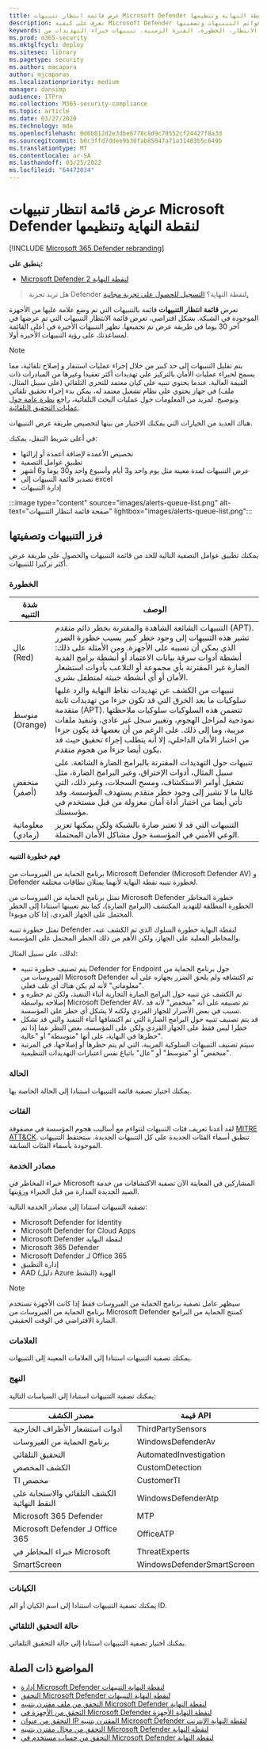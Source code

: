 ```yaml
---
title: عرض قائمة انتظار تنبيهات Microsoft Defender لنقطة النهاية وتنظيمها
description: تعرف على كيفية Microsoft Defender لنقطة النهاية قوائم انتظار التنبيهات وكيفية فرز قوائم التنبيهات وتصفيتها.
keywords: التنبيهات، قوائم الانتظار، قائمة انتظار التنبيهات، الفرز، الترتيب، التصفية، إدارة التنبيهات، جديد، في تقدم، تم حله، أحدث، وقت في قائمة الانتظار، الخطورة، الفترة الزمنية، تنبيهات خبراء التهديدات من Microsoft
ms.prod: m365-security
ms.mktglfcycl: deploy
ms.sitesec: library
ms.pagetype: security
ms.author: macapara
author: mjcaparas
ms.localizationpriority: medium
manager: dansimp
audience: ITPro
ms.collection: M365-security-compliance
ms.topic: article
ms.date: 03/27/2020
ms.technology: mde
ms.openlocfilehash: 0d6b012d2e3dbe6778c8d9c70552cf24427f8a3d
ms.sourcegitcommit: b0c3ffd7ddee9b30fab85047a71a31483b5c649b
ms.translationtype: MT
ms.contentlocale: ar-SA
ms.lasthandoff: 03/25/2022
ms.locfileid: "64472034"
---
```

# <a name="view-and-organize-the-microsoft-defender-for-endpoint-alerts-queue"></a>عرض قائمة انتظار تنبيهات Microsoft Defender لنقطة النهاية وتنظيمها

[!INCLUDE [Microsoft 365 Defender rebranding](../../includes/microsoft-defender.md)]

**ينطبق على:**
- [Microsoft Defender لنقطة النهاية 2](https://go.microsoft.com/fwlink/?linkid=2154037)

> هل تريد تجربة Defender لنقطة النهاية؟ [التسجيل للحصول على تجربة مجانية.](https://signup.microsoft.com/create-account/signup?products=7f379fee-c4f9-4278-b0a1-e4c8c2fcdf7e&ru=https://aka.ms/MDEp2OpenTrial?ocid=docs-wdatp-alertsq-abovefoldlink)

تعرض **قائمة انتظار التنبيهات** قائمة بالتنبيهات التي تم وضع علامة عليها من الأجهزة الموجودة في الشبكة. بشكل افتراضي، تعرض قائمة الانتظار التنبيهات التي تم عرضها في آخر 30 يوما في طريقة عرض تم تجميعها. تظهر التنبيهات الأخيرة في أعلى القائمة لمساعدتك على رؤية التنبيهات الأخيرة أولا.

> [!NOTE]
> يتم تقليل التنبيهات إلى حد كبير من خلال إجراء عمليات استنفار و إصلاح تلقائية، مما يسمح لخبراء عمليات الأمان بالتركيز على تهديدات أكثر تعقيدا وغيرها من المبادرات ذات القيمة العالية. عندما يحتوي تنبيه على كيان معتمد للتحري التلقائي (على سبيل المثال، ملف) في جهاز يحتوي على نظام تشغيل معتمد له، يمكن بدء إجراء تحقيق تلقائي وتوضيح. لمزيد من المعلومات حول عمليات البحث التلقائية، راجع [نظرة عامة حول عمليات التحقيق التلقائية](automated-investigations.md).

هناك العديد من الخيارات التي يمكنك الاختيار من بينها لتخصيص طريقة عرض التنبيهات.

في أعلى شريط التنقل، يمكنك:

- تخصيص الأعمدة لإضافة أعمدة أو إزالتها
- تطبيق عوامل التصفية
- عرض التنبيهات لمدة معينة مثل يوم واحد و3 أيام وأسبوع واحد و30 يوما و6 أشهر
- تصدير قائمة التنبيهات إلى excel
- إدارة التنبيهات

:::image type="content" source="images/alerts-queue-list.png" alt-text="صفحة قائمة انتظار التنبيهات" lightbox="images/alerts-queue-list.png":::

## <a name="sort-and-filter-alerts"></a>فرز التنبيهات وتصفيتها 

يمكنك تطبيق عوامل التصفية التالية للحد من قائمة التنبيهات والحصول على طريقة عرض أكثر تركيزا للتنبيهات.

### <a name="severity"></a>الخطورة

شدة التنبيه|الوصف
---|---
عال <br> (Red)|التنبيهات الشائعة الشاهدة والمقترنة بخطر دائم متقدم (APT). تشير هذه التنبيهات إلى وجود خطر كبير بسبب خطورة الضرر الذي يمكن أن تسببه على الأجهزة. ومن الأمثلة على ذلك: أنشطة أدوات سرقة بيانات الاعتماد أو أنشطة برامج الفدية الضارة غير المقترنة بأي مجموعة أو التلاعب بأدوات استشعار الأمان أو أي أنشطة خبيثة لمتطفل بشري.
متوسط <br> (Orange)|تنبيهات من الكشف عن تهديدات نقاط النهاية والرد عليها سلوكيات ما بعد الخرق التي قد تكون جزءا من تهديدات ثابتة متقدمة (APT). تتضمن هذه السلوكيات سلوكيات ملاحظتها نموذجية لمراحل الهجوم، وتغيير سجل غير عادي، وتنفيذ ملفات مريبة، وما إلى ذلك. على الرغم من أن بعضها قد يكون جزءا من اختبار الأمان الداخلي، إلا أنه يتطلب إجراء تحقيق حيث قد يكون أيضا جزءا من هجوم متقدم.
منخفض <br> (أصفر)|تنبيهات حول التهديدات المقترنة بالبرامج الضارة الشائعة. على سبيل المثال، أدوات الإختراق، وغير البرامج الضارة، مثل تشغيل أوامر الاستكشاف، ومسح السجلات، وغير ذلك، التي غالبا ما لا تشير إلى وجود خطر متقدم يستهدف المؤسسة. وقد تأتي أيضا من اختبار أداة أمان معزولة من قبل مستخدم في مؤسستك.
معلوماتية <br> (رمادي)|التنبيهات التي قد لا تعتبر ضارة بالشبكة ولكن يمكنها تعزيز الوعي الأمني في المؤسسة حول مشاكل الأمان المحتملة.

#### <a name="understanding-alert-severity"></a>فهم خطورة التنبيه

برنامج الحماية من الفيروسات من Microsoft Defender (Microsoft Defender AV) و Defender لخطورة تنبيه نقطة النهاية لأنهما يمثلان نطاقات مختلفة.

تمثل برنامج الحماية من الفيروسات من Microsoft Defender خطورة المخاطر الخطورة المطلقة للتهديد المكتشف (البرامج الضارة)، كما يتم تعيينها استنادا إلى الخطر المحتمل على الجهاز الفردي، إذا كان موبوءا.

تمثل خطورة تنبيه Defender لنقطة النهاية خطورة السلوك الذي تم الكشف عنه، والمخاطر الفعلية على الجهاز، ولكن الأهم من ذلك الخطر المحتمل على المؤسسة.

لذلك، على سبيل المثال:

- يتم تصنيف خطورة تنبيه Defender for Endpoint حول برنامج الحماية من الفيروسات من Microsoft Defender تم اكتشافه ولم يلحق الضرر بجهازه على أنه "معلوماتي" لأنه لم يكن هناك أي تلف فعلي.
- تم الكشف عن تنبيه حول البرامج الضارة التجارية أثناء التنفيذ، ولكن تم حظره و إصلاحه بواسطة Microsoft Defender AV، تم تصنيفه على أنه "منخفض" لأنه قد تسبب في بعض الأضرار للجهاز الفردي ولكنه لا يشكل أي خطر على المؤسسة.
- قد يتم تصنيف تنبيه حول البرامج الضارة التي تم اكتشافها أثناء التنفيذ والتي قد تشكل خطرا ليس فقط على الجهاز الفردي ولكن على المؤسسة، بغض النظر عما إذا تم حظرها في النهاية، على أنها "متوسطة" أو "عالية".
- سيتم تصنيف التنبيهات السلوكية المريبة، التي لم يتم حظرها أو إصلاحها، في المرتبة "منخفض" أو "متوسط" أو "عال" باتباع نفس اعتبارات التهديدات التنظيمية.

### <a name="status"></a>الحالة

يمكنك اختيار تصفية قائمة التنبيهات استنادا إلى الحالة الخاصة بها.

### <a name="categories"></a>الفئات

لقد أعدنا تعريف فئات التنبيهات لتتواءم مع [](https://attack.mitre.org/tactics/enterprise/) أساليب هجوم المؤسسة في مصفوفة [MITRE ATT&CK](https://attack.mitre.org/). تنطبق أسماء الفئات الجديدة على كل التنبيهات الجديدة. ستحتفظ التنبيهات الموجودة بأسماء الفئات السابقة.

### <a name="service-sources"></a>مصادر الخدمة

خبراء المخاطر في Microsoft المشاركين في المعاينة الآن تصفية الاكتشافات من خدمة الصيد الجديدة المدارة من قبل الخبراء ورؤيتها.

تصفية التنبيهات استنادا إلى مصادر الخدمة التالية:

- Microsoft Defender for Identity
- Microsoft Defender for Cloud Apps
- Microsoft Defender لنقطة النهاية
- Microsoft 365 Defender
- Microsoft Defender لـ Office 365
- إدارة التطبيق
- AAD (دليل Azure النشط) الهوية

> [!NOTE]
> سيظهر عامل تصفية برنامج الحماية من الفيروسات فقط إذا كانت الأجهزة تستخدم برنامج الحماية من الفيروسات من Microsoft Defender كمنتج الحماية من البرامج الضارة الافتراضي في الوقت الحقيقي.

### <a name="tags"></a>العلامات

يمكنك تصفية التنبيهات استنادا إلى العلامات المعينة إلى التنبيهات.

### <a name="policy"></a>النهج 

يمكنك تصفية التنبيهات استنادا إلى السياسات التالية:

|مصدر الكشف|قيمة API|
|---|---|
|أدوات استشعار  الأطراف الخارجية|ThirdPartySensors|
|برنامج الحماية من الفيروسات|WindowsDefenderAv|
|التحقيق التلقائي|AutomatedInvestigation|
|الكشف المخصص|CustomDetection|
|TI مخصص|CustomerTI|
|الكشف التلقائي والاستجابة على النقط النهائية|WindowsDefenderAtp|
|Microsoft 365 Defender|MTP|
|Microsoft Defender لـ Office 365|OfficeATP|
|خبراء المخاطر في Microsoft|ThreatExperts|
|SmartScreen|WindowsDefenderSmartScreen|

### <a name="entities"></a>الكيانات

يمكنك تصفية التنبيهات استنادا إلى اسم الكيان أو الم ID. 

### <a name="automated-investigation-state"></a>حالة التحقيق التلقائي

يمكنك اختيار تصفية التنبيهات استنادا إلى حالة التحقيق التلقائي.



## <a name="related-topics"></a>المواضيع ذات الصلة

- [إدارة Microsoft Defender لنقطة النهاية التنبيهات](manage-alerts.md)
- [التحقق Microsoft Defender لنقطة النهاية التنبيهات](investigate-alerts.md)
- [التحقق من ملف مقترن بتنبيه Microsoft Defender لنقطة النهاية](investigate-files.md)
- [التحقق من الأجهزة في Microsoft Defender لنقطة النهاية الأجهزة](investigate-machines.md)
- [التحقق من عنوان IP المقترن بتنبيه Microsoft Defender لنقطة النهاية الإنترنت](investigate-ip.md)
- [التحقق من مجال مقترن بتنبيه Microsoft Defender لنقطة النهاية](investigate-domain.md)
- [التحقق من حساب مستخدم في Microsoft Defender لنقطة النهاية](investigate-user.md)
